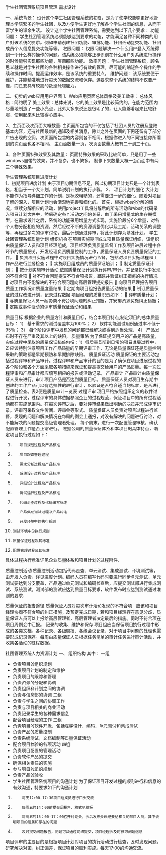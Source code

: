 学生社团管理系统项目管理
需求设计



一、系统背景：
设计这个学生社团管理系统的初衷，是为了使学校能够更好地管理本学院繁多的学生社团，以及方便学生更好地了解各个学生社团的信息，从而丰富学生的课余生活。
设计这个学生社团管理系统，需要达到以下几个要求：
功能问题：
学生社团管理系统必须能够达到要求的功能，才能满足各种不同种类的用户对该系统的要求。例如申请创建社团功能、审批功能、社团活动提交功能、社团成员个人信息提交功能等等。
权限问题：
权限问题解决一个什么用户登入系统得到一个什么样的操作的问题。该系统必须能够正确识别在什么用户对系统进行操作的时候能够实现那些功能，屏蔽那些功能。
效率问题：
学生社团管理系统，顾名思义就是对学生社团的各种相关操作进行有效的管理。尽可能的缩短各个操作的手续和操作时间，提高运作效率，是该系统的重要特点。
维护问题：
该系统要便于维护，并能精准地进行每天的数据交流和保存。这要求整个系统的结构不仅要严谨，而且要具有较高的数据处理能力。

二、初步的web应用用户界面
1、Web应用页面总体风格及美工效果：
总体风格：简约明了
美工效果：总体来说，它的美工效果是比较简约的，在能力范围内尽量地制造了一些小亮点，此外大多来说还是很明了的，让人能够看起来比较舒服，使用起来也比较得心应手。

2、主页面及次页面大概数量:
主页面所包含的不仅包括了社团人员的注册及登陆基本内容，还有社团最新的通知及相关消息，除此之外在页面的下网还留有了部分广告出现的空间。次页面所包含的内容则各不相同，根据你进入的不同链接你所看到的次页面也各不相同。
主页面数量一页，次页面数量大概有二十到三十页。

3、各种页面特殊效果及其数量：
页面特殊效果的采取比较简单，只是用了一些windows自带的效果，并不复杂，也不繁多。
制作下来数量大概一面页面中有两三个特殊效果。

学生管理系统项目进度计划                                                         
1、初期项目进度计划
  由于项目初期信息不足，所以初期项目计划只是一个计划表格，相当于一个大计划，简单说明计划的执行步骤。
2、	项目计划的细化
大计划不能作为指导详细工作的计划，是标胶粗糙的，还需要进一步的细化。随着对项目了解的深入，项目计划也会渐渐地完善和细化的。
 首先，根据wbs的分解的情况，继续分解相应的活动，使用project工具将分解后的所有活动和wbs的代码录入项目计划文件中，然后确定各个活动之间的关系，由于采用增量式的生存期模型，在需求设计之后，系统的功能采用增量方式实现，实施阶段分6个增量，对各个人物分配相应的资源，然后经过不断的资源调整优化以及工期、活动关系的调整等，再经过多次的评审讨论，最后计划通过评审，将此计划存为基准计划。
学生社团管理系统质量计划
组织机构
在项目实施期间成立项目质量保证组织，该组织由质量保证人员和项目经理组成，项目经理负责质量监督工作及项目进展过程中各环节的质量把关，开发经理负责质量控制的工作，质量保证人员负责质量保证的工作。
        负责项目实施过程中对项目实施情况进行监督，包括对项目实施过程和工作产品进行监督检查；
         实施项目组成员的质量保证培训；
         制定质量保证计划；
         按计划实施审计活动,依照质量保证计划执行评审/审计，并记录执行中发现的不符合项
         对不符合问题提交不符合项报告，跟踪并验证纠正措施的执行情况
         对项目内不能解决的不符合项问题向高层管理提交报告
         向项目经理报告项目质量工作状况和质量度量结果
         定期向项目组报告质量活动的结果
         制订质量保证的过程改进计划，记录过程数据
 项目经理的质量职责如下：
         评审质量计划；
         与质量保证人员一起协商不符合项问题的纠正措施，并安排资源实施纠正措施；
         定期或事件驱动的评审质量保证活动和结果
 
质量目标
根据企业的质量方针和质量目标，结合本项目特点,制定项目的总体质量目标：
1）  基于需求的测试覆盖率为100%；
2）  软件功能测试用例通过率不低于95％；
3）  每个阶段评审中发现的问题都已经解决或得到适当处理。
4）  产品发布时不存在严重及其以上的缺陷。 
质量策略
为了保证提交用户的产品是高质量, 实施过程中采取的质量保证措施包括：1）将质量贯彻到日常的项目进展过程中，2)应该特别注意项目工作产品质量的早期评审工作，无论是质量保证还是质量控制采取的策略都是早期预防和早期排除缺陷。
 质量保证活动
质量保证的主要活动包括过程评审和产品审计。过程评审和产品审计的目的是为了确保在项目进展过程的各个阶段和各个方面采取各项措施来保证和提高提交给用户的产品质量。每一次过程评审和产品审计都应填写相应的报告或活动记录。
 产品审计
产品审计由质量保证人员来进行，审计项目产品是否达到质量目标。
质量保证人员对项目生存期中创建的工作产品可以有选择性的进行审计，以验证是否符合适当的标准，是否进行了质量检查。表2便是质量审计一览表
过程评审
项目严格按照组织定义的软件过程进行开发，过程评审的具体依据参照企业的过程规范，保证项目中的所有过程活动都在实施范围内。在每次评审之后，要对评审结果做出明确的决策并形成评审记录。评审可采取文件传阅、评审会等形式。
质量保证人员负责对项目过程进行监督，发现的问题和解决情况在每周的例会上通报，对没有解决的问题进行讨论，对不能解决的问题提交高级管理者处理。
每个周末，进行一次配置管理审核，确认配置管理工作是否正常进行。
根据公司的质量保证体系和本项目的具体特点，确定项目执行过程如下：
1)        项目规划过程及产品标准	
2)        项目跟踪管理过程
3)        需求分析过程及产品标准
4)        系统设计过程及产品标准	
5)        详细设计过程及产品标准	
6)        调试运行过程及产品标准	
7)        代码走查过程及代码编写标准
8)        产品集成测试过程及产品标准	
9)        开发环境中的执行规则	
10)     测试环境中的执行规则	
11)     质量保证过程及其标准
12)     配置管理过程及其标准
 
具体过程执行标准详见企业质量体系和项目计划的过程附件.
 
质量控制活动
质量控制活动包括代码走查、单元测试、集成测试、环境测试等，由开发人负责，详见进度计划。编码人员在编写代码时要进行同步单元测试，单元测试要达到分支覆盖，产品通过单元测试和编码检查后，应提交测试部进行集成测试、系统测试。测试部的测试应达到质量目标要求，软件发布时应达到测试通过准则的要求.
 
质量保证的报告途径
质量保证人员对每次审计活动发现的不符合项，应该和项目经理协商不符合项的纠正措施，及预定完成日期，若和项目经理存在意见分歧，质量保证人员可以上报给高层管理者，高层管理者决定最后的措施。同时不符合项在项目周例会中汇报。
记录的收集、维护和保存
项目组应当保留项目执行过程中形成的各类文档、各种记录、各级周报、各级会议记录、对于项目中问题的处理也需要形成记录保存。每周由质量保证人员根据任务清单的审计任务进行审计活动，并收集各活动的过程数据。

社团管理系统人力资源计划
一、	组织结构
其中：
一组
-	负责项目的组织规划
-	负责项目计划的制定和维护
-	负责项目的跟踪和管理
-	负责资源的分配和协调
-	负责组织和计划之间的协调
-	负责与信息部的协调
二组
-	负责与学生之间的协调工作
-	负责与项目相关的商业活动
-	负责记录学生的各种需求信息
-	配合项目经理的工作
三组
-	负责项目的软件开发，包括程序设计，编码，单元测试和集成测试
-	负责产品的质量控制
-	负责系统测试，文档编制等质量保证活动
-	配合项目检验的各项活动
四组
- 负责项目配置的管理活动
-	负责软件产品的提交
-	确保相关责任的实施
-	参与项目的组织规划
-	负责产品的验收
-	学生社团管理系统项目的沟通计划
为了保证项目开发过程的顺利进行和信息的有效沟通，特要求如下的沟通计划
1.         每天17:00—17:30项目组成员进行口头交流
2.         每周五的14：00前提交周报告，格式见模板
3.         每周五的15：00-17：00召开讨论会，会后发布会议纪要给相关的项目人员，其中说明项目的进展和存在的问题
4.         及时提交问题报告，问题可以通过网络提交，项目经理会及时获取问题信息

项目评审的主要目的是根据项目计划对项目的执行活动进行检查，及时发现问题，研究解决对策，纠正偏差，保证项目的顺利实施。每天17:00的沟通交流。
